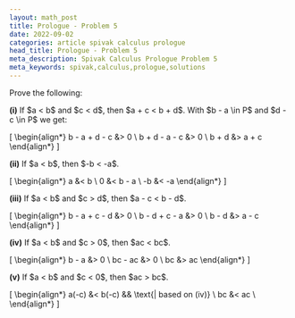 ```yaml
---
layout: math_post
title: Prologue - Problem 5
date: 2022-09-02
categories: article spivak calculus prologue
head_title: Prologue - Problem 5
meta_description: Spivak Calculus Prologue Problem 5
meta_keywords: spivak,calculus,prologue,solutions
---
```


Prove the following:

<p>
  <strong>(i)</strong> If $a < b$ and $c < d$, then $a + c < b + d$. With $b - a \in P$ and $d - c \in P$ we get:

  \[
    \begin{align*}
      b - a + d - c &> 0 \\
      b + d - a - c &> 0 \\
      b + d &> a + c
    \end{align*}
  \]
</p>

<p>
  <strong>(ii)</strong> If $a < b$, then $-b < -a$.

  \[
    \begin{align*}
      a &< b \\
      0 &< b - a \\
      -b &< -a
    \end{align*}
  \]
</p>

<p>
  <strong>(iii)</strong> If $a < b$ and $c > d$, then $a - c < b - d$.

  \[
    \begin{align*}
      b - a + c - d &> 0 \\
      b - d + c - a &> 0 \\
      b - d &> a - c
    \end{align*}
  \]
</p>

<p>
  <strong>(iv)</strong> If $a < b$ and $c > 0$, then $ac < bc$.

  \[
    \begin{align*}
      b - a &> 0 \\
      bc - ac &> 0 \\
      bc &> ac
    \end{align*}
  \]
</p>

<p>
  <strong>(v)</strong> If $a < b$ and $c < 0$, then $ac > bc$.

  \[
    \begin{align*}
      a(-c) &< b(-c)  && \text{| based on (iv)} \\
      bc &< ac \\
    \end{align*}
  \]
</p>